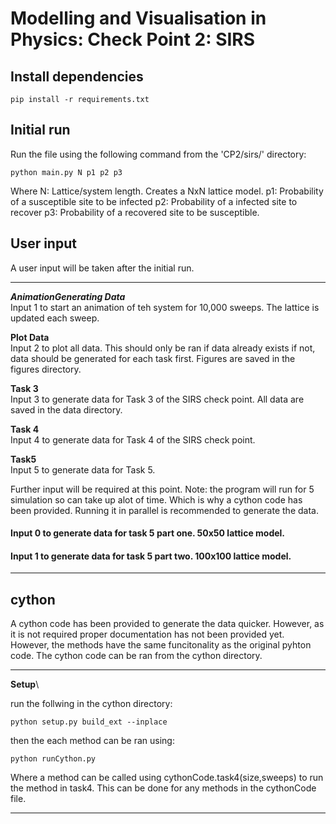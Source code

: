 # Modelling and Visualisation in Physics: Check Point 2: SIRS

## Install dependencies
```
pip install -r requirements.txt
```

## Initial run
Run the file using the following command from the 'CP2/sirs/' directory:
```
python main.py N p1 p2 p3
```
Where N: Lattice/system length. Creates a NxN lattice model.
p1: Probability of a susceptible site to be infected
p2: Probability of a infected site to recover
p3: Probability of a recovered site to be susceptible.

## User input
A user input will be taken after the initial run.

---

___AnimationGenerating Data___\
Input 1 to start an animation of teh system for 10,000 sweeps. The lattice is updated each sweep.

__Plot Data__\
Input 2 to plot all data. This should only be ran if data already exists if not, data should be generated for each task first. Figures are saved in the figures directory.

__Task 3__\
Input 3 to generate data for Task 3 of the SIRS check point. All data are saved in the data directory. 

__Task 4__\
Input 4 to generate data for Task 4 of the SIRS check point. 

__Task5__\
Input 5 to generate data for Task 5.

Further input will be required at this point. Note: the program will run for 5 simulation so can take up alot of time. Which is why a cython code has been provided.
Running it in parallel is recommended to generate the data.
#### Input 0 to generate data for task 5 part one. 50x50 lattice model.
#### Input 1 to generate data for task 5 part two. 100x100 lattice model.

---


## cython
A cython code has been provided to generate the data quicker. However, as it is not required proper documentation has not been provided yet. However, the methods have the same funcitonality
as the original pyhton code. The cython code can be ran from the cython directory.

---

__Setup__\

run the follwing in the cython directory:
```
python setup.py build_ext --inplace
```

then the each method can be ran using:
```
python runCython.py
```
Where a method can be called using cythonCode.task4(size,sweeps) to run the method in task4. This can be done for any methods in the cythonCode file.

---